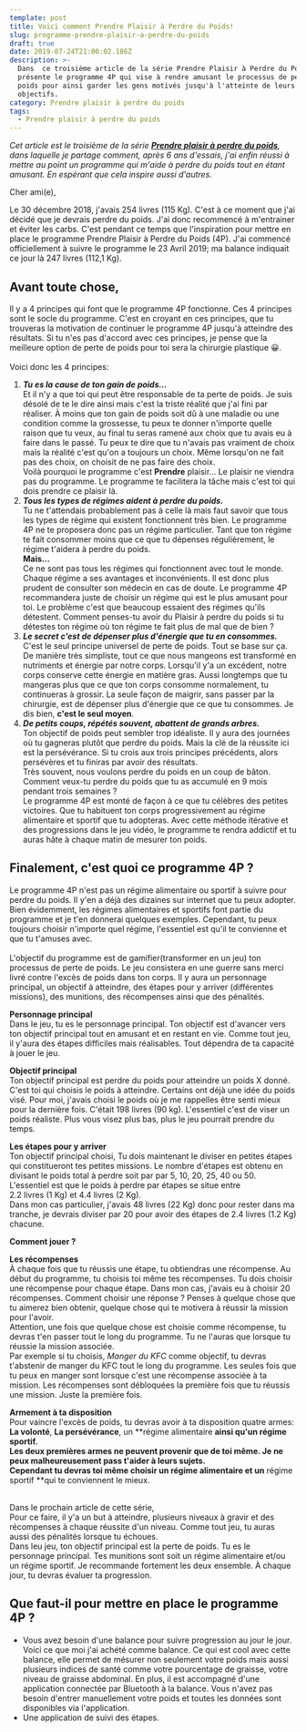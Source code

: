 ```yaml
---
template: post
title: Voici comment Prendre Plaisir à Perdre du Poids!
slug: programme-prendre-plaisir-a-perdre-du-poids
draft: true
date: 2019-07-24T21:00:02.186Z
description: >-
  Dans  ce troisième article de la série Prendre Plaisir à Perdre du Poids, je
  présente le programme 4P qui vise à rendre amusant le processus de perte de
  poids pour ainsi garder les gens motivés jusqu'à l'atteinte de leurs
  objectifs.
category: Prendre plaisir à perdre du poids
tags:
  - Prendre plaisir à perdre du poids
---
```

_Cet article est le troisième de la série [**Prendre plaisir à perdre du poids**](https://www.didia.me/category/prendre-plaisir-a-perdre-du-poids/), dans laquelle je partage comment, après 6 ans d'essais, j'ai enfin réussi à mettre au point un programme qui m'aide à perdre du poids tout en étant amusant. En espérant que cela inspire aussi d'autres._

Cher ami(e),

Le 30 décembre 2018, j'avais 254 livres (115 Kg). C'est à ce moment que j'ai décidé que je devrais perdre du poids. J'ai donc recommencé à m'entrainer et éviter les carbs. C'est pendant ce temps que l'inspiration pour mettre en place le programme Prendre Plaisir à Perdre du Poids (4P). J'ai commencé officiellement à suivre le programme le 23 Avril 2019; ma balance indiquait ce jour là 247 livres (112,1 Kg).

## Avant toute chose,

Il y a 4 principes qui font que le programme 4P fonctionne. Ces 4 principes sont le socle du programme. C'est en croyant en ces principes, que tu trouveras la motivation de continuer le programme 4P jusqu'à atteindre des résultats. Si tu n'es pas d'accord avec ces principes, je pense que la meilleure option de perte de poids pour toi sera la chirurgie plastique 😀. \
\
Voici donc les 4 principes:

1. _**Tu es la cause de ton gain de poids…**_\
   Et il n'y a que toi qui peut être responsable de ta perte de poids. Je suis désolé de te le dire ainsi mais c'est la triste réalité que j'ai fini par réaliser. À moins que ton gain de poids soit dû à une maladie ou une condition comme la grossesse, tu peux te donner n'importe quelle raison que tu veux, au final tu seras ramené aux choix que tu avais eu à faire dans le passé. Tu peux te dire que tu n'avais pas vraiment de choix mais la réalité c'est qu'on a toujours un choix. Même lorsqu'on ne fait pas des choix, on choisit de ne pas faire des choix. \
   Voilà pourquoi le programme c'est **Prendre** plaisir… Le plaisir ne viendra pas du programme. Le programme te facilitera la tâche mais c'est toi qui dois prendre ce plaisir là.
2. _**Tous les types de régimes aident à perdre du poids.**_\
   Tu ne t'attendais probablement pas à celle là mais faut savoir que tous les types de régime qui existent fonctionnent très bien. Le programme 4P ne te proposera donc pas un régime particulier. Tant que ton régime te fait consommer moins que ce que tu dépenses régulièrement, le régime t'aidera à perdre du poids.
   \
   **Mais...**\
   Ce ne sont pas tous les régimes qui fonctionnent avec tout le monde. Chaque régime a ses avantages et inconvénients. Il est donc plus prudent de consulter son médecin en cas de doute.
   Le programme 4P recommandera juste de choisir un régime qui est le plus amusant pour toi. Le problème c'est que beaucoup essaient des régimes qu'ils détestent. Comment penses-tu avoir du Plaisir à perdre du poids si tu détestes ton régime où ton régime te fait plus de mal que de bien ?
3. _**Le secret c'est de dépenser plus d'énergie que tu en consommes.**_\
   C'est le seul principe universel de perte de poids. Tout se base sur ça. De manière très simpliste, tout ce que nous mangeons est transformé en nutriments et énergie par notre corps. Lorsqu'il y'a un excédent, notre corps conserve cette énergie en matière gras. Aussi longtemps que tu mangeras plus que ce que ton corps consomme normalement, tu continueras à grossir. La seule façon de maigrir, sans passer par la chirurgie, est de dépenser plus d'énergie que ce que tu consommes. Je dis bien, **c'est le seul moyen**.
4. _**De petits coups, répétés souvent, abattent de grands arbres.**_\
   Ton objectif de poids peut sembler trop idéaliste. Il y aura des journées où tu gagneras plutôt que perdre du poids. Mais la clé de la réussite ici est la persévérance. Si tu crois aux trois principes précédents, alors persévères et tu finiras par avoir des résultats.\
   Très souvent, nous voulons perdre du poids en un coup de bâton. Comment veux-tu perdre du poids que tu as accumulé en 9 mois pendant trois semaines ? 
   \
   Le programme 4P est monté de façon à ce que tu célèbres des petites victoires. Que tu habituent ton corps progressivement au régime alimentaire et sportif que tu adopteras. Avec cette méthode itérative et des progressions dans le jeu vidéo, le programme te rendra addictif et tu auras hâte à chaque matin de mesurer ton poids.

## Finalement, c'est quoi ce programme 4P ?

Le programme 4P n'est pas un régime alimentaire ou sportif à suivre pour perdre du poids. Il y'en a déjà des dizaines sur internet que tu peux adopter. Bien évidemment, les régimes alimentaires et sportifs font partie du programme et je t'en donnerai quelques exemples. Cependant, tu peux toujours choisir n'importe quel régime, l'essentiel est qu'il te convienne et que tu t'amuses avec. \
\
L'objectif du programme est de gamifier(transformer en un jeu) ton processus de perte de poids. Le jeu consistera en une guerre sans merci livré contre l'excès de poids dans ton corps. Il y aura un personnage principal, un objectif à atteindre, des étapes pour y arriver (différentes missions), des munitions, des récompenses ainsi que des pénalités.

**Personnage principal**\
Dans le jeu, tu es le personnage principal.  Ton objectif est d'avancer vers ton objectif principal tout en amusant et en restant en vie. Comme tout jeu, il y'aura des étapes difficiles mais réalisables. Tout dépendra de ta capacité à jouer le jeu.

**Objectif principal**\
Ton objectif principal est perdre du poids pour atteindre un poids X donné. C'est toi qui choisis le poids à atteindre. Certains ont déjà une idée du poids visé. Pour moi, j'avais choisi le poids où je me rappelles être senti mieux pour la dernière fois. C'était 198 livres (90 kg). L'essentiel c'est de viser un poids réaliste. Plus vous visez plus bas, plus le jeu pourrait prendre du temps.

**Les étapes pour y arriver**\
Ton objectif principal choisi, Tu dois maintenant le diviser en petites étapes qui constitueront tes petites missions. Le nombre d'étapes est obtenu en divisant le poids total à perdre soit par par 5, 10, 20, 25, 40 ou 50. L'essentiel est que le poids à perdre par étapes se situe entre 2.2 livres (1 Kg)  et 4.4 livres (2 Kg).\
Dans mon cas particulier, j'avais 48 livres (22 Kg) donc pour rester dans ma tranche, je devrais diviser par 20 pour avoir des étapes de 2.4 livres (1.2 Kg) chacune.

**Comment jouer ?**

**Les récompenses**\
À chaque fois que tu réussis une étape, tu obtiendras une récompense. Au début du programme, tu choisis toi même tes récompenses. Tu dois choisir une récompense pour chaque étape. Dans mon cas, j'avais eu à choisir 20 récompenses. Comment choisir une réponse ? Penses à quelque chose que tu aimerez bien obtenir, quelque chose qui te motivera à réussir la mission pour l'avoir.\
Attention, une fois que quelque chose est choisie comme récompense, tu devras t'en passer tout le long du programme. Tu ne l'auras que lorsque tu réussie la mission associée. \
Par exemple si tu choisis, _Manger du KFC_ comme objectif, tu devras t'abstenir de manger du KFC tout le long du programme. Les seules fois que tu peux en manger sont lorsque c'est une récompense associée à ta mission. Les récompenses sont débloquées la première fois que tu réussis une mission. Juste la première fois.

**Armement à ta disposition**\
Pour vaincre l'excès de poids, tu devras avoir à ta disposition quatre armes: **La volonté**, **La persévérance**, un **régime alimentaire **ainsi qu'un **régime sportif**.\
Les deux premières armes ne peuvent provenir que de toi même. Je ne peux malheureusement pass t'aider à leurs sujets.\
Cependant tu devras toi même choisir un **régime alimentaire** et un** régime sportif **qui te conviennent le mieux. 

\
Dans le prochain article de cette série, \
Pour ce faire, il y'a un but à atteindre, plusieurs niveaux à gravir et des récompenses à chaque réussite d'un niveau. Comme tout jeu, tu auras aussi des pénalités lorsque tu échoues.\
Dans leu jeu, ton objectif principal est la perte de poids. Tu es le personnage principal. Tes munitions sont soit un régime alimentaire et/ou un régime sportif. Je recommande fortement les deux ensemble. À chaque jour, tu devras évaluer ta progression.

## Que faut-il pour mettre en place le programme 4P ?

* Vous avez besoin d'une balance pour suivre progression au jour le jour. Voici ce que moi j'ai achété comme balance. Ce qui est cool avec cette balance, elle permet de mésurer non seulement votre poids mais aussi plusieurs indices de santé comme votre pourcentage de graisse, votre niveau de graisse abdominal. En plus, il est accompagné d'une application connectée par Bluetooth à la balance. Vous n'avez pas besoin d'entrer manuellement votre poids et toutes les données sont disponibles via l'application.
* Une application de suivi des étapes.
